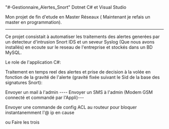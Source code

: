 "#-Gestionnaire_Alertes_Snort"     Dotnet C# et Visual Studio

Mon projet de fin d'etude en Master Réseaux ( Maintenant je refais un master en programmation).

------------------------------------------------

Ce projet consistait à automatiser les traitements des alertes generées par un detecteur d'intrusion Snort IDS et un seveur Syslog
(Que nous avons installés) en ecoute sur le reseau de l'entreprise et stockés dans un BD MySQL.

Le role de l'application C#:

Traitement en temps reel des alertes et prise de decision à la volée en fonction de la gravité de l'alerte
(gravité fixée suivant le Sid de la base des signatures Snort):

Envoyer un mail à l'admin ----
Envoyer un SMS à l'admin (Modem GSM connecté et commandé par l'Appli)---

Envoyer une commande de config ACL au routeur pour bloquer instantanemment l'@ ip en cause

ou Faire les trois
                                                                                            
                                                                                            
